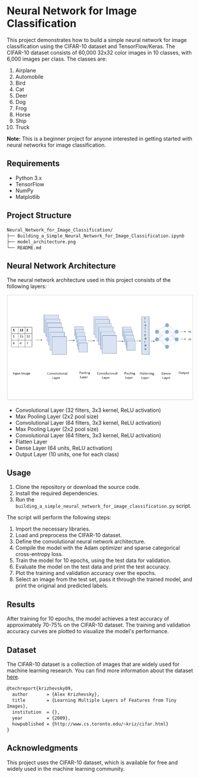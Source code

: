 # Neural Network for Image Classification

This project demonstrates how to build a simple neural network for image classification using the CIFAR-10 dataset and TensorFlow/Keras. The CIFAR-10 dataset consists of 60,000 32x32 color images in 10 classes, with 6,000 images per class. The classes are:

1. Airplane
2. Automobile
3. Bird
4. Cat
5. Deer
6. Dog
7. Frog
8. Horse
9. Ship
10. Truck

**Note:** This is a beginner project for anyone interested in getting started with neural networks for image classification.

## Requirements

- Python 3.x
- TensorFlow
- NumPy
- Matplotlib

## Project Structure

```
Neural_Network_for_Image_Classification/
├── Building_a_Simple_Neural_Network_for_Image_Classification.ipynb
├── model_architecture.png
└── README.md
```

## Neural Network Architecture

The neural network architecture used in this project consists of the following layers:

![Model Architecture](model_architecture.png)

- Convolutional Layer (32 filters, 3x3 kernel, ReLU activation)
- Max Pooling Layer (2x2 pool size)
- Convolutional Layer (64 filters, 3x3 kernel, ReLU activation)
- Max Pooling Layer (2x2 pool size)
- Convolutional Layer (64 filters, 3x3 kernel, ReLU activation)
- Flatten Layer
- Dense Layer (64 units, ReLU activation)
- Output Layer (10 units, one for each class)

## Usage

1. Clone the repository or download the source code.
2. Install the required dependencies.
3. Run the `building_a_simple_neural_network_for_image_classification.py` script.

The script will perform the following steps:

1. Import the necessary libraries.
2. Load and preprocess the CIFAR-10 dataset.
3. Define the convolutional neural network architecture.
4. Compile the model with the Adam optimizer and sparse categorical cross-entropy loss.
5. Train the model for 10 epochs, using the test data for validation.
6. Evaluate the model on the test data and print the test accuracy.
7. Plot the training and validation accuracy over the epochs.
8. Select an image from the test set, pass it through the trained model, and print the original and predicted labels.

## Results

After training for 10 epochs, the model achieves a test accuracy of approximately 70-75% on the CIFAR-10 dataset. The training and validation accuracy curves are plotted to visualize the model's performance.

## Dataset

The CIFAR-10 dataset is a collection of images that are widely used for machine learning research. You can find more information about the dataset [here](https://www.cs.toronto.edu/~kriz/cifar.html).

```
@techreport{krizhevsky09,
  author       = {Alex Krizhevsky},
  title        = {Learning Multiple Layers of Features from Tiny Images},
  institution  = {},
  year         = {2009},
  howpublished = {http://www.cs.toronto.edu/~kriz/cifar.html}
}
```

## Acknowledgments

This project uses the CIFAR-10 dataset, which is available for free and widely used in the machine learning community.
